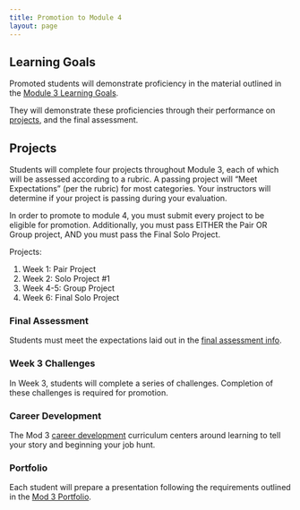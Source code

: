 ```yaml
---
title: Promotion to Module 4
layout: page
---
```


## Learning Goals

Promoted students will demonstrate proficiency in the material outlined in the [Module 3 Learning Goals](./learning_goals).

They will demonstrate these proficiencies through their performance on [projects](../projects), and the final assessment.

## Projects

Students will complete four projects throughout Module 3, each of which will be assessed according to a rubric. A passing project will “Meet Expectations” (per the rubric) for most categories. Your instructors will determine if your project is passing during your evaluation. 

In order to promote to module 4, you must submit every project to be eligible for promotion. Additionally, you must pass EITHER the Pair OR Group project, AND you must pass the Final Solo Project.

Projects: 

1. Week 1: Pair Project
1. Week 2: Solo Project #1
1. Week 4-5: Group Project
1. Week 6: Final Solo Project

### Final Assessment

Students must meet the expectations laid out in the [final assessment info](./final_assessment).

### Week 3 Challenges

In Week 3, students will complete a series of challenges. Completion of these challenges is required for promotion.

### Career Development

The Mod 3 [career development](https://careerdev.turing.edu/module_three) curriculum centers around learning to tell your story and beginning your job hunt.

### Portfolio

Each student will prepare a presentation following the requirements outlined in the [Mod 3 Portfolio](./portfolio_requirements).
